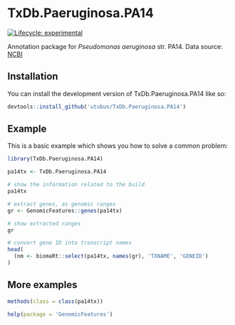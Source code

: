 
# TxDb.Paeruginosa.PA14

<!-- badges: start -->
[![Lifecycle: experimental](https://img.shields.io/badge/lifecycle-experimental-orange.svg)](https://lifecycle.r-lib.org/articles/stages.html#experimental)
<!-- badges: end -->

Annotation package for *Pseudomonas aeruginosa* str. PA14. Data source: [NCBI](https://ftp.ncbi.nlm.nih.gov/genomes/all/GCF/000/014/625/GCF_000014625.1_ASM1462v1/)

## Installation

You can install the development version of TxDb.Paeruginosa.PA14 like so:

``` r
devtools::install_github('utubun/TxDb.Paeruginosa.PA14')
```

## Example

This is a basic example which shows you how to solve a common problem:

``` r
library(TxDb.Paeruginosa.PA14)

pa14tx <- TxDb.Paeruginosa.PA14

# show the information related to the build
pa14tx

# extract genes, as genomic ranges
gr <- GenomicFeatures::genes(pa14tx)

# show extracted ranges
gr

# convert gene ID into transcript names
head(
  (nm <- biomaRt::select(pa14tx, names(gr), 'TXNAME', 'GENEID')
)
```

## More examples

``` r
methods(class = class(pa14tx))

help(package = 'GenomicFeatures')
```

